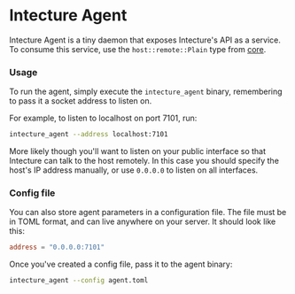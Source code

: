 # Intecture Agent

Intecture Agent is a tiny daemon that exposes Intecture's API as a service. To consume this service, use the `host::remote::Plain` type from [core](../core/).

### Usage

To run the agent, simply execute the `intecture_agent` binary, remembering to pass it a socket address to listen on.

For example, to listen to localhost on port 7101, run:

```sh
intecture_agent --address localhost:7101
```

More likely though you'll want to listen on your public interface so that Intecture can talk to the host remotely. In this case you should specify the host's IP address manually, or use `0.0.0.0` to listen on all interfaces.

### Config file

You can also store agent parameters in a configuration file. The file must be in TOML format, and can live anywhere on your server. It should look like this:

```toml
address = "0.0.0.0:7101"
```

Once you've created a config file, pass it to the agent binary:

```sh
intecture_agent --config agent.toml
```
